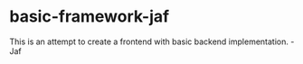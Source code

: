 # basic-framework-jaf
This is an attempt to create a frontend with basic backend implementation. - Jaf
